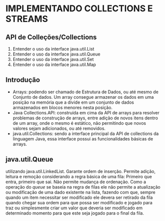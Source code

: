 # IMPLEMENTANDO COLLECTIONS E STREAMS

## API de Colleções/Collections

1. Entender o uso da interface java.util.List
2. Entender o uso da interface java.util.Queue
3. Entender o uso da interface java.util.Set
4. Entender o uso da interface java.util.Map

## Introdução

* Arrays: podendo ser chamado de Estrutura de Dados, ou até mesmo de Conjunto de dados. Um array consegue armazenar os dados em uma posição na memória que a divide em um conjunto de dados armazenados em blocos menores nesta posição.
* Java Collections.API: construída em cima da API de arrays para resolver problemas de construção de arrays, entre adição de novos itens dentro de um array, onde o mesmo é estático, não permitindo que novos valores sejam adicionados, ou até removidos.
* java.util.Collections: sendo a interface principal da API de collections da linguagem Java, essa interface possui as funcionalidades básicas de arrays.

## java.util.Queue

utilizando java.util.LinkedList.
Garante ordem de inserção.
Permite adição, leitura e remoção considerando a regra básica de uma fila: Primeiro que entra, primeiro que sai.
Não permite mudança de ordenação.
Como a operação do *queue* se baseia na regra de filas ele não permite a atualização ou modificação de uma dado existente na lista, fazendo com que, sempre quando um item necessitar ser modificado ele devera ser retirado da fila quando chegar sua ordem para que possa ser modificado e jogado para traz ou simplesmente criar um valor que deveria ser modificado em determinado momento para que este seja jogado para o final da fila.
